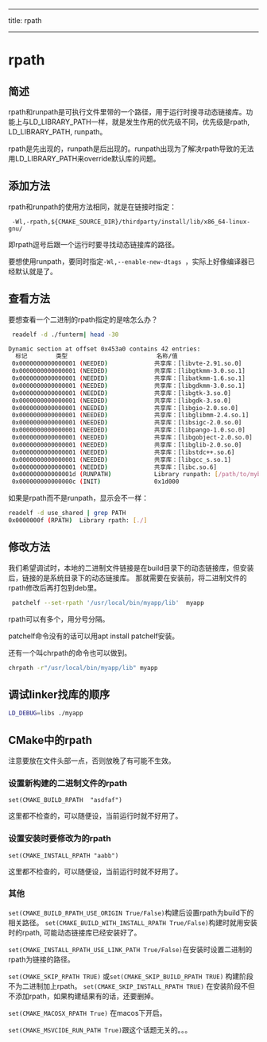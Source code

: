 
---

title: rpath

---

# rpath

## 简述

rpath和runpath是可执行文件里带的一个路径，用于运行时搜寻动态链接库。功能上与LD_LIBRARY_PATH一样，就是发生作用的优先级不同，优先级是rpath, LD_LIBRARY_PATH, runpath。

rpath是先出现的，runpath是后出现的。runpath出现为了解决rpath导致的无法用LD_LIBRARY_PATH来override默认库的问题。

## 添加方法
rpath和runpath的使用方法相同，就是在链接时指定：

```
 -Wl,-rpath,${CMAKE_SOURCE_DIR}/thirdparty/install/lib/x86_64-linux-gnu/
```
即rpath逗号后跟一个运行时要寻找动态链接库的路径。

要想使用runpath，要同时指定`-Wl,--enable-new-dtags `，实际上好像编译器已经默认就是了。

## 查看方法

要想查看一个二进制的rpath指定的是啥怎么办？

```bash
 readelf -d ./funterm| head -30

Dynamic section at offset 0x453a0 contains 42 entries:
  标记        类型                         名称/值
 0x0000000000000001 (NEEDED)             共享库：[libvte-2.91.so.0]
 0x0000000000000001 (NEEDED)             共享库：[libgtkmm-3.0.so.1]
 0x0000000000000001 (NEEDED)             共享库：[libatkmm-1.6.so.1]
 0x0000000000000001 (NEEDED)             共享库：[libgdkmm-3.0.so.1]
 0x0000000000000001 (NEEDED)             共享库：[libgtk-3.so.0]
 0x0000000000000001 (NEEDED)             共享库：[libgdk-3.so.0]
 0x0000000000000001 (NEEDED)             共享库：[libgio-2.0.so.0]
 0x0000000000000001 (NEEDED)             共享库：[libglibmm-2.4.so.1]
 0x0000000000000001 (NEEDED)             共享库：[libsigc-2.0.so.0]
 0x0000000000000001 (NEEDED)             共享库：[libpango-1.0.so.0]
 0x0000000000000001 (NEEDED)             共享库：[libgobject-2.0.so.0]
 0x0000000000000001 (NEEDED)             共享库：[libglib-2.0.so.0]
 0x0000000000000001 (NEEDED)             共享库：[libstdc++.so.6]
 0x0000000000000001 (NEEDED)             共享库：[libgcc_s.so.1]
 0x0000000000000001 (NEEDED)             共享库：[libc.so.6]
 0x000000000000001d (RUNPATH)            Library runpath: [/path/to/mybuild/thirdparty/install/lib/x86_64-linux-gnu:]
 0x000000000000000c (INIT)               0x1d000

```

如果是rpath而不是runpath，显示会不一样：

```bash
readelf -d use_shared | grep PATH 
0x0000000f (RPATH)  Library rpath: [./]

```

## 修改方法

我们希望调试时，本地的二进制文件链接是在build目录下的动态链接库，但安装后，链接的是系统目录下的动态链接库。
那就需要在安装前，将二进制文件的rpath修改后再打包到deb里。

```bash
 patchelf --set-rpath '/usr/local/bin/myapp/lib'  myapp
 ```
 rpath可以有多个，用分号分隔。

 patchelf命令没有的话可以用apt install patchelf安装。

 还有一个叫chrpath的命令也可以做到。
 
 ```bash
 chrpath -r"/usr/local/bin/myapp/lib" myapp
 ```


## 调试linker找库的顺序

```bash
LD_DEBUG=libs ./myapp
```

## CMake中的rpath

注意要放在文件头部一点，否则放晚了有可能不生效。

### 设置新构建的二进制文件的rpath

`set(CMAKE_BUILD_RPATH  "asdfaf")`

这里都不检查的，可以随便设，当前运行时就不好用了。


### 设置安装时要修改为的rpath

`set(CMAKE_INSTALL_RPATH "aabb")`

这里都不检查的，可以随便设，当前运行时就不好用了。


### 其他


`set(CMAKE_BUILD_RPATH_USE_ORIGIN True/False)`构建后设置rpath为build下的相关路径。
`set(CMAKE_BUILD_WITH_INSTALL_RPATH True/False)`构建时就用安装时的rpath, 可能动态链接库已经安装好了。

`set(CMAKE_INSTALL_RPATH_USE_LINK_PATH True/False)`在安装时设置二进制的rpath为链接的路径。

`set(CMAKE_SKIP_RPATH TRUE)` 或`set(CMAKE_SKIP_BUILD_RPATH TRUE)`  构建阶段不为二进制加上rpath。
`set(CMAKE_SKIP_INSTALL_RPATH TRUE)` 在安装阶段不但不添加rpath，如果构建结果有的话，还要删掉。


`set(CMAKE_MACOSX_RPATH True)` 在macos下开启。

`set(CMAKE_MSVCIDE_RUN_PATH True)`跟这个话题无关的。。。